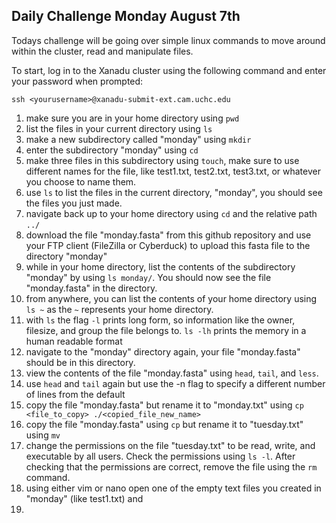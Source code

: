 ## Daily Challenge Monday August 7th 

Todays challenge will be going over simple linux commands to move around within the cluster, read and manipulate files. 

To start, log in to the Xanadu cluster using the following command and enter your password when prompted:
```
ssh <yourusername>@xanadu-submit-ext.cam.uchc.edu 
```

1. make sure you are in your home directory using  `pwd`
2. list the files in your current directory using `ls`
3. make a new subdirectory called "monday" using `mkdir`
4. enter the subdirectory "monday" using `cd`
5. make three files in this subdirectory using `touch`, make sure to use different names for the file, like test1.txt, test2.txt, test3.txt, or whatever you choose to name them.
6. use `ls` to list the files in the current directory, "monday", you should see the files you just made. 
8. navigate back up to your home directory using `cd` and the relative path `../`
9. download the file "monday.fasta" from this github repository and use your FTP client (FileZilla or Cyberduck) to upload this fasta file to the directory "monday"
10. while in your home directory, list the contents of the subdirectory "monday" by using `ls monday/`. You should now see the file "monday.fasta" in the directory.
11. from anywhere, you can list the contents of your home directory using `ls ~` as the `~` represents your home directory.
12. with `ls` the flag `-l` prints long form, so information like the owner, filesize, and group the file belongs to. `ls -lh` prints the memory in a human readable format
13. navigate to the "monday" directory again, your file "monday.fasta" should be in this directory.
14. view the contents of the file "monday.fasta" using `head`, `tail`, and `less`.
15. use `head` and `tail` again but use the -n flag to specify a different number of lines from the default
16. copy the file "monday.fasta" but rename it to "monday.txt" using `cp <file_to_copy> ./<copied_file_new_name>`
17. copy the file "monday.fasta" using `cp` but rename it to "tuesday.txt" using `mv`
18. change the permissions on the file "tuesday.txt" to be read, write, and executable by all users. Check the permissions using `ls -l`. After checking that the permissions are correct, remove the file using the `rm` command.
19. using either vim or nano open one of the empty text files you created in "monday" (like test1.txt) and 
20. 
